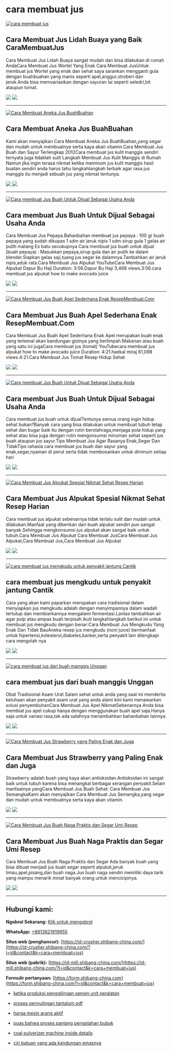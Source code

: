 # cara membuat jus

<a href="https://swt.shibang-china.com/?l=id&img&k=cara+membuat+jus" target="_blank">![cara membuat jus](http://static.shibang-china.com/all-800x300/388.jpg)</a>

## Cara Membuat Jus Lidah Buaya yang Baik CaraMembuatJus
Cara Membuat Jus Lidah Buaya sangat mudah dan bisa dilakukan di rumah AndaCara Membuat Jus Wortel Yang Enak Cara Membuat JusUntuk membuat jus Wortel yang enak dan sehat saya sarankan mengganti gula dengan buahbuahan yang manis seperti apel,anggur,stroberi dan jeruk.Anda bisa memvariasikan dengan sayuran lai seperti seledri,bit ataupun tomat.


<a href="https://whatsapp.shibangsoft.com/WhatsApp.php" target="_blank" title="WhatsApp">![](http://static.shibang-china.com/icon/whatsapp.png)</a> <a href="https://swt.shibang-china.com/?l=id&icon&k=cara+membuat+jus" target="_blank">![](http://static.shibang-china.com/icon/chat-id.png)</a>

---

<a href="https://swt.shibang-china.com/?l=id&img&k=cara+membuat+jus" target="_blank">![Cara Membuat Aneka Jus BuahBuahan](http://static.shibang-china.com/all-800x300/566.jpg)</a>

## Cara Membuat Aneka Jus BuahBuahan
Kami akan menyajikan Cara Membuat Aneka Jus BuahBuahan,yang segar dan mudah untuk membuatnya serta kaya akan vitamin.Cara Membuat Jus Buah dan Sayur Terlengkap 2012Cara membuat jus kulit manggis sendiri ternyata juga tidaklah sulit Langkah Membuat Jus Kulit Manggis di Rumah Namun jika ingin terasa nikmat ketika meminum jus kulit manggis hasil buatan sendiri anda harus tahu langkahlangkah terbaik agar rasa jus manggis itu menjadi sebuah jus yang nikmat tentunya.


<a href="https://whatsapp.shibangsoft.com/WhatsApp.php" target="_blank" title="WhatsApp">![](http://static.shibang-china.com/icon/whatsapp.png)</a> <a href="https://swt.shibang-china.com/?l=id&icon&k=cara+membuat+jus" target="_blank">![](http://static.shibang-china.com/icon/chat-id.png)</a>

---

<a href="https://swt.shibang-china.com/?l=id&img&k=cara+membuat+jus" target="_blank">![Cara membuat Jus Buah Untuk Dijual Sebagai Usaha Anda](http://static.shibang-china.com/all-800x300/927.jpg)</a>

## Cara membuat Jus Buah Untuk Dijual Sebagai Usaha Anda
Cara Membuat Jus Pepaya.Bahanbahan membuat jus pepaya : 100 gr buah pepaya yang sudah dikupas 1 sdm air jeruk nipis 1 sdm sirup gula 1 gelas air putih matang Es batu secukupnya Cara membuat jus buah untuk dijual (buah pepaya) : Masukkan pepaya,sirup gula dan air putih ke dalam blender.Siapkan gelas saji,tuang jus segar ke dalamnya.Tambahkan air jeruk nipis,aduk rata.Cara Membuat Jus Alpukat YouTubeCara Membuat Jus Alpukat Dapur Bu Haji Duration: 3:56.Dapur Bu Haji 3,468 views.3:56.cara membuat jus alpukat how to make avocado juice


<a href="https://whatsapp.shibangsoft.com/WhatsApp.php" target="_blank" title="WhatsApp">![](http://static.shibang-china.com/icon/whatsapp.png)</a> <a href="https://swt.shibang-china.com/?l=id&icon&k=cara+membuat+jus" target="_blank">![](http://static.shibang-china.com/icon/chat-id.png)</a>

---

<a href="https://swt.shibang-china.com/?l=id&img&k=cara+membuat+jus" target="_blank">![Cara Membuat Jus Buah Apel Sederhana Enak ResepMembuat.Com](http://static.shibang-china.com/all-800x300/432.jpg)</a>

## Cara Membuat Jus Buah Apel Sederhana Enak ResepMembuat.Com
Cara Membuat Jus Buah Apel Sederhana Enak Apel merupakan buah enak yang terkenal akan kandungan gizinya yang berlimpah.Makanan atau buah yang satu ini jugaCara membuat jus (tomat) YouTubecara membuat jus alpukat how to make avocado juice Duration: 4:21.haekal miraj 61,098 views.4:21.Cara Membuat Jus Tomat Resep Hidup Sehat


<a href="https://whatsapp.shibangsoft.com/WhatsApp.php" target="_blank" title="WhatsApp">![](http://static.shibang-china.com/icon/whatsapp.png)</a> <a href="https://swt.shibang-china.com/?l=id&icon&k=cara+membuat+jus" target="_blank">![](http://static.shibang-china.com/icon/chat-id.png)</a>

---

<a href="https://swt.shibang-china.com/?l=id&img&k=cara+membuat+jus" target="_blank">![Cara membuat Jus Buah Untuk Dijual Sebagai Usaha Anda](http://static.shibang-china.com/all-800x300/243.jpg)</a>

## Cara membuat Jus Buah Untuk Dijual Sebagai Usaha Anda
Cara membuat jus buah untuk dijualTentunya semua orang ingin hidup sehat bukan?Banyak cara yang bisa dilakukan untuk membuat tubuh tetap sehat dan bugar baik itu dengan rutin berolahraga,menjaga pola hidup yang sehat atau bisa juga dengan rutin mengonsumsi minuman sehat seperti jus buah ataupun jus sayur.Tips Membuat Jus Agar Rasanya Enak,Segar Dan TidakTips rahasia cara membuat jus buah dan sayur yang enak,segar,nyaman di perut serta tidak membosankan untuk diminum setiap hari


<a href="https://whatsapp.shibangsoft.com/WhatsApp.php" target="_blank" title="WhatsApp">![](http://static.shibang-china.com/icon/whatsapp.png)</a> <a href="https://swt.shibang-china.com/?l=id&icon&k=cara+membuat+jus" target="_blank">![](http://static.shibang-china.com/icon/chat-id.png)</a>

---

<a href="https://swt.shibang-china.com/?l=id&img&k=cara+membuat+jus" target="_blank">![Cara Membuat Jus Alpukat Spesial Nikmat Sehat Resep Harian](http://static.shibang-china.com/all-800x300/993.jpg)</a>

## Cara Membuat Jus Alpukat Spesial Nikmat Sehat Resep Harian
Cara membuat jus alpukat sebenarnya tidak terlalu sulit dan mudah untuk dilakukan.Manfaat yang diberikan dari buah alpukat sendiri pun sangat banyak.Sehingga mengkonsumsi jus alpukat akan sangat baik untuk tubuh.Cara Membuat Jus Alpukat Cara Membuat JusCara Membuat Jus Alpukat,Cara Membuat Jus,Cara Membuat Jus Alpukat


<a href="https://whatsapp.shibangsoft.com/WhatsApp.php" target="_blank" title="WhatsApp">![](http://static.shibang-china.com/icon/whatsapp.png)</a> <a href="https://swt.shibang-china.com/?l=id&icon&k=cara+membuat+jus" target="_blank">![](http://static.shibang-china.com/icon/chat-id.png)</a>

---

<a href="https://swt.shibang-china.com/?l=id&img&k=cara+membuat+jus" target="_blank">![cara membuat jus mengkudu untuk penyakit jantung Cantik](http://static.shibang-china.com/all-800x300/860.jpg)</a>

## cara membuat jus mengkudu untuk penyakit jantung Cantik
Cara yang akan kami paparkan merupakan cara tradisional dalam menyiapkan jus mengkudu adalah dengan menyimpannya dalam wadah tertutup dan membiarkannya mengalami fermentasi.Lantas tambahkan air agar pulp atau ampas buah terpisah.Ikuti langkahlangkah berikut ini untuk membuat jus mengkudu dengan benar:Cara Membuat Jus Mengkudu Yang Enak Dan Tidak BauAneka resep jus mengkudu (noni juice) bermanfaat untuk hipertensi,kolesterol,diabetes,kanker,serta penyakit lain dilengkapi cara mengolah nya


<a href="https://whatsapp.shibangsoft.com/WhatsApp.php" target="_blank" title="WhatsApp">![](http://static.shibang-china.com/icon/whatsapp.png)</a> <a href="https://swt.shibang-china.com/?l=id&icon&k=cara+membuat+jus" target="_blank">![](http://static.shibang-china.com/icon/chat-id.png)</a>

---

<a href="https://swt.shibang-china.com/?l=id&img&k=cara+membuat+jus" target="_blank">![cara membuat jus dari buah manggis Unggan](http://static.shibang-china.com/all-800x300/367.jpg)</a>

## cara membuat jus dari buah manggis Unggan
Obat Tradisional Asam Urat Salam sehat untuk anda yang saat ini menderita keluhaan akan penyakit asam urat yang anda alami kini kami menawarkan solusi penyembuhanCara Membuat Jus Apel NikmatSebenarnya Anda bisa membiat jus apel cukup hanya dengan menggunakan buah apel saja.Hanya saja untuk variasi rasa,tak ada salahnya menambahkan bahanbahan lainnya.


<a href="https://whatsapp.shibangsoft.com/WhatsApp.php" target="_blank" title="WhatsApp">![](http://static.shibang-china.com/icon/whatsapp.png)</a> <a href="https://swt.shibang-china.com/?l=id&icon&k=cara+membuat+jus" target="_blank">![](http://static.shibang-china.com/icon/chat-id.png)</a>

---

<a href="https://swt.shibang-china.com/?l=id&img&k=cara+membuat+jus" target="_blank">![Cara Membuat Jus Strawberry yang Paling Enak dan Juga](http://static.shibang-china.com/all-800x300/1297.jpg)</a>

## Cara Membuat Jus Strawberry yang Paling Enak dan Juga
Strawberry adalah buah yang kaya akan antioksidan.Antioksidan ini sangat baik untuk tubuh karena bisa menangkal berbagai serangan penyakit.Selain manfaatnya yangCara Membuat Jus Buah Sehat: Cara Membuat Jus SemangkaKami akan menyajikan Cara Membuat Jus Semangka,yang segar dan mudah untuk membuatnya serta kaya akan vitamin.


<a href="https://whatsapp.shibangsoft.com/WhatsApp.php" target="_blank" title="WhatsApp">![](http://static.shibang-china.com/icon/whatsapp.png)</a> <a href="https://swt.shibang-china.com/?l=id&icon&k=cara+membuat+jus" target="_blank">![](http://static.shibang-china.com/icon/chat-id.png)</a>

---

<a href="https://swt.shibang-china.com/?l=id&img&k=cara+membuat+jus" target="_blank">![Cara Membuat Jus Buah Naga Praktis dan Segar Umi Resep](http://static.shibang-china.com/all-800x300/323.jpg)</a>

## Cara Membuat Jus Buah Naga Praktis dan Segar Umi Resep
Cara Membuat Jus Buah Naga Praktis dan Segar Ada banyak buah yang bisa dibuat menjadi jus buah segar seperti alpukat,jeruk limau,apel,pisang,dan buah naga.Jus buah naga sendiri memiliki daya tarik yang mampu menarik minat banyak orang untuk mencicipinya.

<a href="https://whatsapp.shibangsoft.com/WhatsApp.php" target="_blank" title="WhatsApp">![](http://static.shibang-china.com/icon/whatsapp.png)</a> <a href="https://swt.shibang-china.com/?l=id&icon&k=cara+membuat+jus" target="_blank">![](http://static.shibang-china.com/icon/chat-id.png)</a>

---
## Hubungi kami:

**Ngobrol Sekarang:** [Klik untuk mengobrol](https://swt.shibang-china.com?l=id&contact&k=cara+membuat+jus)

**WhatsApp:**  [+8613621919955](https://whatsapp.shibangsoft.com/WhatsApp.php)

**Situs web (penghancur):** [https://id-crusher.shibang-china.com/](https://id-crusher.shibang-china.com/?l=id&contact&k=cara+membuat+jus)

**Situs web (pabrik):** [https://id-mill.shibang-china.com/](https://id-mill.shibang-china.com/?l=id&contact&k=cara+membuat+jus)

**Formulir pertanyaan:** [https://form.shibang-china.com](https://form.shibang-china.com?l=id&contact&k=cara+membuat+jus)

* [ketika produksi penggilingan semen unit peralatan](../34/ketika%20produksi%20penggilingan%20semen%20unit%20peralatan.md)

* [proses penyulingan tantalum pdf](../34/proses%20penyulingan%20tantalum%20pdf.md)

* [harga mesin arang aktif](../39/harga%20mesin%20arang%20aktif.md)

* [puas bahwa proses panjang pengolahan bubuk](../33/puas%20bahwa%20proses%20panjang%20pengolahan%20bubuk.md)

* [coal pulverizer machine inside details](../31/coal%20pulverizer%20machine%20inside%20details.md)

* [ciri batuan yang ada kandungan emasnya](../34/ciri%20batuan%20yang%20ada%20kandungan%20emasnya.md)